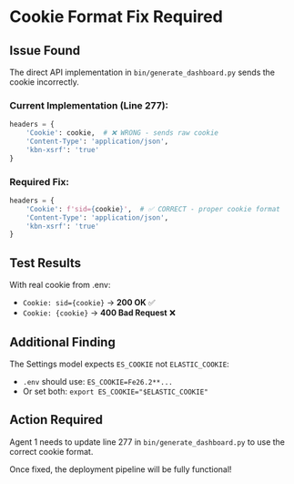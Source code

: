# Cookie Format Fix Required

## Issue Found
The direct API implementation in `bin/generate_dashboard.py` sends the cookie incorrectly.

### Current Implementation (Line 277):
```python
headers = {
    'Cookie': cookie,  # ❌ WRONG - sends raw cookie
    'Content-Type': 'application/json',
    'kbn-xsrf': 'true'
}
```

### Required Fix:
```python
headers = {
    'Cookie': f'sid={cookie}',  # ✅ CORRECT - proper cookie format
    'Content-Type': 'application/json',
    'kbn-xsrf': 'true'
}
```

## Test Results
With real cookie from .env:
- `Cookie: sid={cookie}` → **200 OK** ✅
- `Cookie: {cookie}` → **400 Bad Request** ❌

## Additional Finding
The Settings model expects `ES_COOKIE` not `ELASTIC_COOKIE`:
- `.env` should use: `ES_COOKIE=Fe26.2**...`
- Or set both: `export ES_COOKIE="$ELASTIC_COOKIE"`

## Action Required
Agent 1 needs to update line 277 in `bin/generate_dashboard.py` to use the correct cookie format.

Once fixed, the deployment pipeline will be fully functional! 